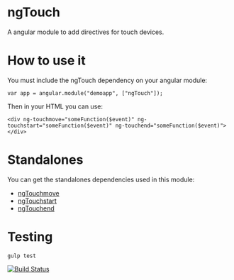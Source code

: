 # ngTouch
A angular module to add directives for touch devices.

# How to use it
You must include the ngTouch dependency on your angular module:
````
var app = angular.module("demoapp", ["ngTouch"]);
````
Then in your HTML you can use:
````
<div ng-touchmove="someFunction($event)" ng-touchstart="someFunction($event)" ng-touchend="someFunction($event)"></div>
````

# Standalones
You can get the standalones dependencies used in this module:
- [ngTouchmove](https://github.com/nglar/ngTouchmove)
- [ngTouchstart](https://github.com/nglar/ngTouchstart)
- [ngTouchend](https://github.com/nglar/ngTouchend)


# Testing

```
gulp test
```

[![Build Status](https://travis-ci.org/aliirz/ngTouch.svg?branch=master)](https://travis-ci.org/aliirz/ngTouch)
